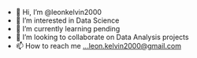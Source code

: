 - 👋 Hi, I’m @leonkelvin2000
- 👀 I’m interested in Data Science
- 🌱 I’m currently learning pending
- 💞️ I’m looking to collaborate on Data Analysis projects
- 📫 How to reach me ...leon.kelvin2000@gmail.com

<!---
leonkelvin2000/leonkelvin2000 is a ✨ special ✨ repository because its `README.md` (this file) appears on your GitHub profile.
You can click the Preview link to take a look at your changes.
--->

